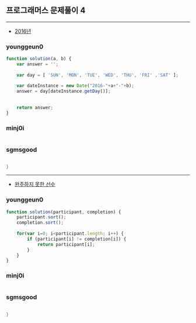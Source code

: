 ## 프로그래머스 문제풀이 4

---

* [2016년](https://programmers.co.kr/learn/courses/30/lessons/12901)

### younggeun0

```javascript
function solution(a, b) {
    var answer = '';
    
    var day = [ 'SUN', 'MON', 'TUE', 'WED', 'THU', 'FRI' ,'SAT' ];
    
    var dateInstance = new Date("2016-"+a+"-"+b);
    answer = day[dateInstance.getDay()];
    
    
    return answer;
}
```

### minj0i

```JAVA

```

### sgmsgood

```java

}
```

---

* [완주하지 못한 선수](https://programmers.co.kr/learn/courses/30/lessons/42576)

### younggeun0

```javascript
function solution(participant, completion) {
    participant.sort();
    completion.sort();
    
    for(var i=0; i<participant.length; i++) {
        if (participant[i] != completion[i]) {
            return participant[i];
        }
    }
}
```

### minj0i

```JAVA

```

### sgmsgood

```java

}
```




